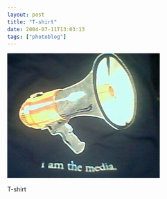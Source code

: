 ```yaml
---
layout: post
title: "T-shirt"
date: 2004-07-11T13:03:13
tags: ["photoblog"]
---
```


![T-shirt][1]

T-shirt

   [1]: /2004/07/11/16375850242_0.jpg



